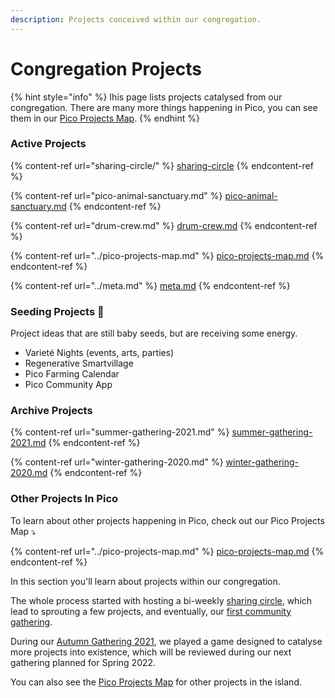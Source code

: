 ```yaml
---
description: Projects conceived within our congregation.
---
```


# Congregation Projects

{% hint style="info" %}
Ihis page lists projects catalysed from our congregation. There are many more things happening in Pico, you can see them in our [Pico Projects Map](../pico-projects-map.md).
{% endhint %}

### Active Projects

{% content-ref url="sharing-circle/" %}
[sharing-circle](sharing-circle/)
{% endcontent-ref %}

{% content-ref url="pico-animal-sanctuary.md" %}
[pico-animal-sanctuary.md](pico-animal-sanctuary.md)
{% endcontent-ref %}

{% content-ref url="drum-crew.md" %}
[drum-crew.md](drum-crew.md)
{% endcontent-ref %}

{% content-ref url="../pico-projects-map.md" %}
[pico-projects-map.md](../pico-projects-map.md)
{% endcontent-ref %}

{% content-ref url="../meta.md" %}
[meta.md](../meta.md)
{% endcontent-ref %}

### Seeding Projects 🌱

Project ideas that are still baby seeds, but are receiving some energy.

* Varieté Nights (events, arts, parties)
* Regenerative Smartvillage
* Pico Farming Calendar
* Pico Community App

### Archive Projects

{% content-ref url="summer-gathering-2021.md" %}
[summer-gathering-2021.md](summer-gathering-2021.md)
{% endcontent-ref %}

{% content-ref url="winter-gathering-2020.md" %}
[winter-gathering-2020.md](winter-gathering-2020.md)
{% endcontent-ref %}

### Other Projects In Pico

To learn about other projects happening in Pico, check out our Pico Projects Map ⤵️

{% content-ref url="../pico-projects-map.md" %}
[pico-projects-map.md](../pico-projects-map.md)
{% endcontent-ref %}

In this section you'll learn about projects within our congregation.

The whole process started with hosting a bi-weekly [sharing circle](sharing-circle/), which lead to sprouting a few projects, and eventually, our [first community gathering](summer-gathering-2021.md).

During our [Autumn Gathering 2021](autumn-gathering-2021.md), we played a game designed to catalyse more projects into existence, which will be reviewed during our next gathering planned for Spring 2022.

You can also see the [Pico Projects Map](../pico-projects-map.md) for other projects in the island.
